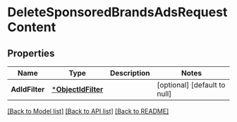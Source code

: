 # DeleteSponsoredBrandsAdsRequestContent

## Properties
Name | Type | Description | Notes
------------ | ------------- | ------------- | -------------
**AdIdFilter** | [***ObjectIdFilter**](ObjectIdFilter.md) |  | [optional] [default to null]

[[Back to Model list]](../README.md#documentation-for-models) [[Back to API list]](../README.md#documentation-for-api-endpoints) [[Back to README]](../README.md)

